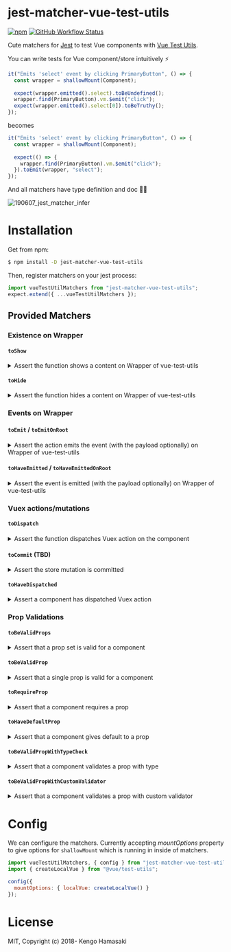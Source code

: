 # jest-matcher-vue-test-utils

[![npm](https://img.shields.io/npm/v/jest-matcher-vue-test-utils.svg?style=for-the-badge)](https://www.npmjs.com/package/jest-matcher-vue-test-utils)
[![GitHub Workflow Status](https://img.shields.io/github/workflow/status/hmsk/jest-matcher-vue-test-utils/Node%20CI?style=for-the-badge)](https://github.com/hmsk/jest-matcher-vue-test-utils/actions?query=workflow%3A%22Node+CI%22)

Cute matchers for [Jest](https://facebook.github.io/jest) to test Vue components with [Vue Test Utils](https://vue-test-utils.vuejs.org/).

You can write tests for Vue component/store intuitively ⚡️

```ts
it("Emits 'select' event by clicking PrimaryButton", () => {
  const wrapper = shallowMount(Component);
  
  expect(wrapper.emitted().select).toBeUndefined();
  wrapper.find(PrimaryButton).vm.$emit("click");
  expect(wrapper.emitted().select[0]).toBeTruthy();
});
```

becomes

```ts
it("Emits 'select' event by clicking PrimaryButton", () => {
  const wrapper = shallowMount(Component);
  
  expect(() => {
    wrapper.find(PrimaryButton).vm.$emit("click");
  }).toEmit(wrapper, "select");
});
```

And all matchers have type definition and doc 💇‍♂️

![190607_jest_matcher_infer](https://user-images.githubusercontent.com/85887/59101871-316fb600-88df-11e9-9ce1-54e5231c2bf6.gif)

# Installation

Get from npm:

```sh
$ npm install -D jest-matcher-vue-test-utils
```

Then, register matchers on your jest process:

```js
import vueTestUtilMatchers from "jest-matcher-vue-test-utils";
expect.extend({ ...vueTestUtilMatchers });
```

## Provided Matchers

### Existence on Wrapper

#### `toShow`

<details>
  <summary>Assert the function shows a content on Wrapper of vue-test-utils</summary>

```js
// error-message.vue
<template>
  <div>
    <p v-if="isError" class="error">message</p>
  </div>
</template>

...

data: function () {
  return {
    isError: false
  }
},
methods: {
  showError () {
    this.isError = true;
  }
}
```

```js
import Component from "./error-message.vue";

it("show error by showError", async () => {
  return expect(async () => {
    wrapper.vm.showError();
    await wrapper.vm.$nextTick();
  }).toShow(wrapper, "p.error"); // Passes
});
```
</details>

#### `toHide`

<details>
  <summary>Assert the function hides a content on Wrapper of vue-test-utils</summary>

```js
// error-message.vue
<template>
  <div>
    <p v-if="isError" class="error">message</p>
  </div>
</template>

...

data: function () {
  return {
    isError: true
  }
},
methods: {
  hideError () {
    this.isError = false;
  }
}
```

```js
import Component from "./error-message.vue";

it("show error by showError", async () => {
  return expect(async () => {
    wrapper.vm.hideError();
    await wrapper.vm.$nextTick();
  }).toHide(wrapper, "p.error"); // Passes
});
```

</details>

### Events on Wrapper

#### `toEmit` / `toEmitOnRoot`

<details>
  <summary>Assert the action emits the event (with the payload optionally) on Wrapper of vue-test-utils</summary>

```js
// event.vue
<template>
  <div @click="emitEvent('clicked')">
    Click Me
  </div>
</template>

<script>
module.exports = {
  methods: {
    emitEvent (e) {
      this.$emit("special", e);
    }
  }
}
</script>
```

```js
import Component from "./event.vue";

it("emits special event by click", () => {
  const wrapper = shallowMount(Component);
  expect(() => wrapper.trigger("click")).toEmit(wrapper, "special"); // Passes
  expect(() => wrapper.trigger("click")).toEmit(wrapper, "special", "clicked"); // Passes
});
```

Async function is supported as well.

```js
it("emits special event by click", async () => {
  const wrapper = shallowMount(Component);
  return expect(async () => triggersEventAsynchronously()).toEmit(wrapper, "special", "clicked"); // Passes
});
```

`toEmitOnRoot` inspects whether the event is emitted on `$root` of Vue instance.

</details>

#### `toHaveEmitted` / `toHaveEmittedOnRoot`

<details>
  <summary>Assert the event is emitted (with the payload optionally) on Wrapper of vue-test-utils</summary>

```js
// event.vue
<template>
  <div @click="emitEvent('clicked')">
    Click Me
  </div>
</template>

<script>
module.exports = {
  methods: {
    emitEvent (e) {
      this.$emit("special", e);
    }
  }
}
</script>
```

```js
import Component from "./event.vue";

it("emits special event by click", () => {
  const wrapper = shallowMount(Component);
  wrapper.trigger("click");
  expect(wrapper).toHaveEmitted("special"); // Passes
  expect(wrapper).toHaveEmitted("special", "clicked"); // Passes
});
```

`toHaveEmittedOnRoot` inspects whether the event is emitted on `$root` of Vue instance.
</details>

### Vuex actions/mutations

#### `toDispatch`

<details>
<summary>Assert the function dispatches Vuex action on the component</summary>

```js
// click-store.vue
<template>
  <div @click="dispatchStore('click')">
    Click Me
  </div>
</template>

<script>
module.exports = {
  methods: {
    dispatchStore (e) {
      this.$store.dispatch('awesomeAction', e);
    }
  }
}
</script>
```

```js
import Component from "./click-store.vue";

it("Dispatches the action on store by click", () => {
  const wrapper = shallowMount(Component);
  expect(() => {
    wrapper.trigger("click");
  }).toDispatch(wrapper, "awesomeAction"); // Passes

  expect(() => {
    wrapper.trigger("click");
  }).toDispatch(wrapper, "awesomeAction", 'click'); // Passes
});
```

Async function is supported as well.

```js
it("dispatches the action on store by click", async () => {
  return expect(async () => {
    dispatchEventAsynchronosly();
  }).toDispatch(wrapper, "awesomeAction", 'click'); // Passes
});
```
</details>

#### `toCommit` (TBD)

<details>
<summary>Assert the store mutation is committed</summary>

```js
// click-store.vue
<template>
  <div @click="commitStore('click')">
    Click Me
  </div>
</template>

<script>
module.exports = {
  methods: {
    commitStore (e) {
      this.$store.commit('importantMutation', e);
    }
  }
}
</script>
```

```js
import Component from "./click-store.vue";

it("Commits the mutation on store by click", () => {
  const wrapper = shallowMount(Component);
  expect(() => {
    wrapper.trigger("click");
  }).toCommit(wrapper, "importantMutation"); // Passes

  expect(() => {
    wrapper.trigger("click");
  }).toCommit(wrapper, "importantMutation", 'click'); // Passes
});
```
</details>

#### `toHaveDispatched`

<details>
<summary>Assert a component has dispatched Vuex action</summary>

```js
// click-store.vue
<template>
  <div @click="dispatchStore('click')">
    Click Me
  </div>
</template>

<script>
module.exports = {
  methods: {
    dispatchStore (e) {
      this.$store.dispatch('awesomeAction', e);
    }
  }
}
</script>
```

```js
import Component from "./click-store.vue";
import { vuexPlugin } from "jest-matcher-vue-test-utils";

it("Dispatches the action on store by click", () => {
  const store = new Vuex.Store({
    actions: dispatchStore() {},
    plugins: [vuexPlugin()] // Requires adding plugin to use `toHaveDispatched` matcher
  });

  const wrapper = shallowMount(Component, { store })
  wrapper.trigger("click");
  expect(wrapper).toHaveDispatched("awesomeAction"); // Passes
  expect(wrapper).toHaveDispatched("awesomeAction", "click"); // Passes
});
```
</details>

### Prop Validations

#### `toBeValidProps`

<details>
  <summary>Assert that a prop set is valid for a component</summary>

```js
// name-require-and-fullname-is-validated-component.vue
props: {
  name: {
    type: String,
    required: true
  }
  fullname: {
    validator: function (val) {
      return !!val && val.match(/.+\s.+/);
    }
  }
}
```

```js
import Component from "./name-require-and-fullname-is-validated-component.vue";

it("component validates props", () => {
  expect(Component).toBeValidProps({ name: "required name", fullName: "Kengo Hamasaki" }); // Passes
  expect(Component).toBeValidProps({ fullName: "Kengo Hamasaki" }); // Fails
  expect(Component).toBeValidProps({ name: "required name", fullName: "Kengo" }); // Fails
});
```
</details>

#### `toBeValidProp`

<details>
  <summary>Assert that a single prop is valid for a component</summary>

```js
// name-require-component.vue
props: {
  name: {
    type: String,
    required: true
  }
}
```

```js
import Component from "./name-require-component.vue";

it("component validates props", () => {
  expect(Component).toBeValidProp("name", "Required Name"); // Passes
  expect(Component).toBeValidProp("name", null); // Fails as required
  expect(Component).toBeValidProp("name", 123}); // Fails as typecheck
});
```
</details>



#### `toRequireProp`

<details>
  <summary>Assert that a component requires a prop</summary>

```js
// name-require-component.vue
props: {
  name: {
    type: String,
    required: true
  }
}
```

```js
import Component from "./name-require-component.vue";

it("component requires name prop", () => {
  expect(Component).toRequireProp("name"); // Passes
  expect(Component).toRequireProp("birthday"); // Fails
});
```
</details>

#### `toHaveDefaultProp`

<details>
  <summary>Assert that a component gives default to a prop</summary>

```js
// default-address-component.vue
props: {
  address: {
    type: String,
    default: "Kitakyushu, Japan"
  }
}
```

```js
import Component from "./default-address-component.vue";

it("component gives default value for address prop", () => {
  expect(Component).toHaveDefaultProp("address", "Kitakyushu, Japan"); // Passes
  expect(Component).toHaveDefaultProp("address", "San Francisco, US"); // Fails
});
```
</details>

#### `toBeValidPropWithTypeCheck`

<details>
  <summary>Assert that a component validates a prop with type</summary>

```js
// takes-zipcode-component.vue
props: {
  zipcode: {
    type: String
  }
}
```

```js
import Component from "./takes-zipcode-component.vue";

it("component validates zipcode prop", () => {
  expect(Component).toBeValidPropWithTypeCheck("zipcode", "94103"); // Passes
  expect(Component).toBeValidPropWithTypeCheck("zipcode", 94103); // Fails
});
```
</details>

#### `toBeValidPropWithCustomValidator`

<details>
  <summary>Assert that a component validates a prop with custom validator</summary>

```js
// fullname-is-validated-component.vue
props: {
  fullname: {
    validator: function (val) {
      return !!val && val.match(/.+\s.+/);
    }
  }
}
```

```js
import Component from "./fullname-is-validated-component.vue";

it("component validates fullname prop", () => {
  expect(Component).toBeValidPropWithCustomValidator("fullname", "Kengo Hamasaki"); // Passes
  expect(Component).toBeValidPropWithCustomValidator("fullname", "Kengo"); // Fails
});
```
</details>

# Config

We can configure the matchers. Currently accepting *mountOptions* property to give options for `shallowMount` which is running in inside of matchers.

```js
import vueTestUtilMatchers, { config } from "jest-matcher-vue-test-utils";
import { createLocalVue } from "@vue/test-utils";

config({
  mountOptions: { localVue: createLocalVue() }
});
```

# License

MIT, Copyright (c) 2018- Kengo Hamasaki
